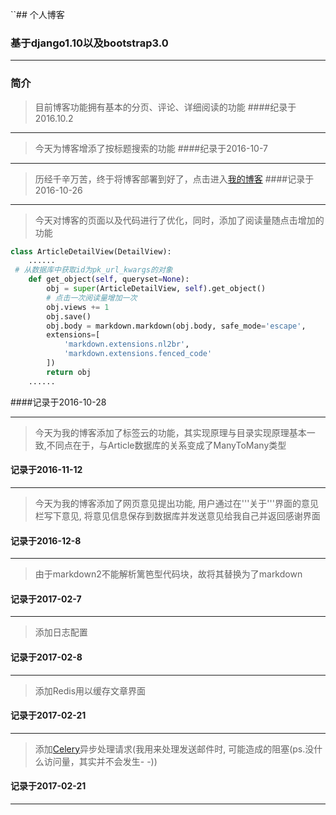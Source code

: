 ``## 个人博客


### 基于django1.10以及bootstrap3.0 ###
----------
### 简介
> 目前博客功能拥有基本的分页、评论、详细阅读的功能
####纪录于2016.10.2

----------

>今天为博客增添了按标题搜索的功能
####纪录于2016-10-7

----------
>历经千辛万苦，终于将博客部署到好了，点击进入[我的博客][2]
####记录于2016-10-26

------------

>今天对博客的页面以及代码进行了优化，同时，添加了阅读量随点击增加的功能
```python
class ArticleDetailView(DetailView):
	......
 # 从数据库中获取id为pk_url_kwargs的对象
    def get_object(self, queryset=None):
        obj = super(ArticleDetailView, self).get_object()
        # 点击一次阅读量增加一次
        obj.views += 1
        obj.save()
        obj.body = markdown.markdown(obj.body, safe_mode='escape',
        extensions=[
            'markdown.extensions.nl2br',
            'markdown.extensions.fenced_code'
        ])
        return obj
	......
```
####记录于2016-10-28

------------

>今天为我的博客添加了标签云的功能，其实现原理与目录实现原理基本一致,不同点在于，与Article数据库的关系变成了ManyToMany类型
#### 记录于2016-11-12

------------

>今天为我的博客添加了网页意见提出功能, 用户通过在'''关于'''界面的意见栏写下意见, 将意见信息保存到数据库并发送意见给我自己并返回感谢界面
#### 记录于2016-12-8

------------

>由于markdown2不能解析篱笆型代码块，故将其替换为了markdown
#### 记录于2017-02-7

--------

>添加日志配置
#### 记录于2017-02-8

--------

>添加Redis用以缓存文章界面
#### 记录于2017-02-21

--------

>添加[Celery][3]异步处理请求(我用来处理发送邮件时, 可能造成的阻塞(ps.没什么访问量，其实并不会发生- -))
#### 记录于2017-02-21

--------

  [2]: http://182.254.129.224/
  [3]: http://docs.celeryproject.org/en/latest/index.html
